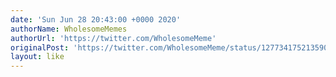 ```yaml
---
date: 'Sun Jun 28 20:43:00 +0000 2020'
authorName: WholesomeMemes
authorUrl: 'https://twitter.com/WholesomeMeme'
originalPost: 'https://twitter.com/WholesomeMeme/status/1277341752135909376'
layout: like
---
```

